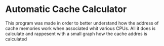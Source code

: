 # Automatic Cache Calculator
 This program was made in order to better understand how the address of cache memories work when associated whit various CPUs. All it does is calculate and rappesent with a small graph how the cache addres is calculated
